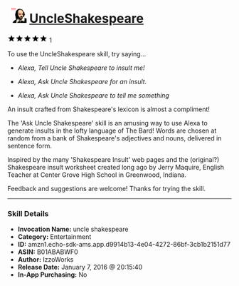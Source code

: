 # &nbsp;<img src="skill_icon" alt="UncleShakespeare icon" width="36"> [UncleShakespeare](http://alexa.amazon.com/#skills/amzn1.echo-sdk-ams.app.d9914b13-4e04-4272-86bf-3cb1b2151d77)
![5 stars](../../images/ic_star_black_18dp_1x.png)![5 stars](../../images/ic_star_black_18dp_1x.png)![5 stars](../../images/ic_star_black_18dp_1x.png)![5 stars](../../images/ic_star_black_18dp_1x.png)![5 stars](../../images/ic_star_black_18dp_1x.png) 1

To use the UncleShakespeare skill, try saying...

* *Alexa, Tell Uncle Shakespeare to insult me!*

* *Alexa, Ask Uncle Shakespeare for an insult.*

* *Alexa, Ask Uncle Shakespeare to tell me something*

An insult crafted from Shakespeare's lexicon is almost a compliment!

The 'Ask Uncle Shakespeare' skill is an amusing way to use Alexa to generate insults in the lofty language of The Bard! Words are chosen at random from a bank of Shakespeare's adjectives and nouns, delivered in sentence form.

Inspired by the many 'Shakespeare Insult' web pages and the (original?) Shakespeare insult worksheet created long ago by Jerry Maquire, English Teacher at Center Grove High School in Greenwood, Indiana.

Feedback and suggestions are welcome!
Thanks for trying the skill.

***

### Skill Details

* **Invocation Name:** uncle shakespeare
* **Category:** Entertainment
* **ID:** amzn1.echo-sdk-ams.app.d9914b13-4e04-4272-86bf-3cb1b2151d77
* **ASIN:** B01ABABWF0
* **Author:** IzzoWorks
* **Release Date:** January 7, 2016 @ 20:15:40
* **In-App Purchasing:** No
